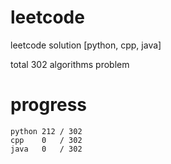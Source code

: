 # leetcode
leetcode solution [python, cpp, java]

total 302 algorithms problem
# progress	
	python 212 / 302
	cpp    0   / 302
	java   0   / 302


